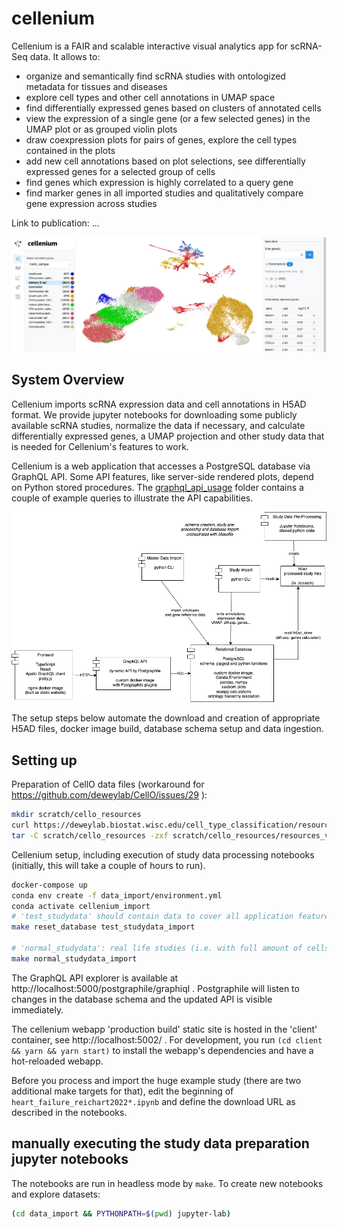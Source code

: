 # cellenium

Cellenium is a FAIR and scalable interactive visual analytics app for scRNA-Seq data. It allows to:
* organize and semantically find scRNA studies with ontologized metadata for tissues and diseases
* explore cell types and other cell annotations in UMAP space
* find differentially expressed genes based on clusters of annotated cells
* view the expression of a single gene (or a few selected genes) in the UMAP plot or as grouped violin plots
* draw coexpression plots for pairs of genes, explore the cell types contained in the plots
* add new cell annotations based on plot selections, see differentially expressed genes for a selected group of cells
* find genes which expression is highly correlated to a query gene
* find marker genes in all imported studies and qualitatively compare gene expression across studies 

Link to publication: ...

![UMAP projection cell type plot of the public study example blood_covid.ipynb](documentation/screenshots/projection_plot.png)

## System Overview

Cellenium imports scRNA expression data and cell annotations in H5AD format. We provide jupyter notebooks for
downloading some publicly available scRNA studies, normalize the data if necessary, and calculate differentially
expressed genes, a UMAP projection and other study data that is needed for Cellenium's features to work.

Cellenium is a web application that accesses a PostgreSQL database via GraphQL API. Some API features, like
server-side rendered plots, depend on Python stored procedures. The [graphql_api_usage](documentation/graphql_api_usage/) folder
contains a couple of example queries to illustrate the API capabilities.

![Cellenium architecture](documentation/cellenium_architecture.png)

The setup steps below automate the download and creation of appropriate H5AD files, docker image build,
database schema setup and data ingestion.

## Setting up

Preparation of CellO data files (workaround for https://github.com/deweylab/CellO/issues/29 ):

```bash
mkdir scratch/cello_resources
curl https://deweylab.biostat.wisc.edu/cell_type_classification/resources_v2.0.0.tar.gz >scratch/cello_resources/resources_v2.0.0.tar.gz
tar -C scratch/cello_resources -zxf scratch/cello_resources/resources_v2.0.0.tar.gz
```

Cellenium setup, including execution of study data processing notebooks (initially, this will take a couple of hours
to run).

```bash
docker-compose up
conda env create -f data_import/environment.yml
conda activate cellenium_import
# 'test_studydata' should contain data to cover all application features, but is small enough to be imported in a few minutes
make reset_database test_studydata_import

# 'normal_studydata': real life studies (i.e. with full amount of cells and genes)
make normal_studydata_import
```

The GraphQL API explorer is available at http://localhost:5000/postgraphile/graphiql . Postgraphile will listen
to changes in the database schema and the updated API is visible immediately.

The cellenium webapp 'production build' static site is hosted in the 'client' container, see http://localhost:5002/ .
For development, you run `(cd client && yarn && yarn start)` to install the webapp's dependencies and have
a hot-reloaded webapp.

Before you process and import the huge example study (there are two additional make targets for that), edit the beginning
of `heart_failure_reichart2022*.ipynb` and define the download URL as described in the notebooks.

## manually executing the study data preparation jupyter notebooks

The notebooks are run in headless mode by `make`. To create new notebooks and explore datasets:

```bash
(cd data_import && PYTHONPATH=$(pwd) jupyter-lab)
```
